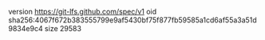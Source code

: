version https://git-lfs.github.com/spec/v1
oid sha256:4067f672b383555799e9af5430bf75f877fb59585a1cd6af55a3a51d9834e9c4
size 29583
